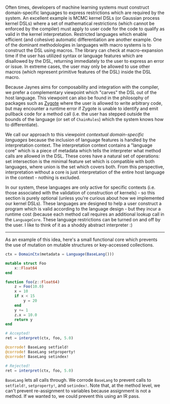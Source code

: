 Often times, developers of machine learning systems must construct domain-specific languages to express restrictions which are required by the system. An excellent example is MCMC kernel DSLs (or Gaussian process kernel DSLs) where a set of mathematical restrictions (which cannot be enforced by the compiler) must apply to user code for the code to qualify as valid in the kernel interpretation. Restricted languages which enable efficient (and cohesive) automatic differentiation are another example. One of the dominant methodologies in languages with macro systems is to construct the DSL using macros. The library can check at macro-expansion time if the user has utilized syntax or language features which are disallowed by the DSL, returning immediately to the user to express an error or issue. In extreme cases, the user may only be allowed to use other macros (which represent primitive features of the DSL) inside the DSL macro.

Because Jaynes aims for composability and integration with the compiler, we prefer a complementary viewpoint which "carves" the DSL out of the host language. This viewpoint can also be found in the philosophy of packages such as [Zygote](https://github.com/FluxML/Zygote.jl) where the user is allowed to write arbitrary code, but may encounter a runtime error if Zygote is unable to identify and emit pullback code for a method call (i.e. the user has stepped outside the bounds of the language (or set of `ChainRules`) which the system knows how to differentiate). 

We call our approach to this viewpoint _contextual domain-specific languages_ because the inclusion of language features is handled by the interpretation context. The interpretation context contains a "language core" which is a piece of metadata which tells the interpreter what method calls are allowed in the DSL. These cores have a natural set of operations: set intersection is the minimal feature set which is compatible with both languages, where union is the set which covers both. From this perspective, interpretation without a core is just interpretation of the entire host language in the context - nothing is excluded.

In our system, these languages are only active for specific contexts (i.e. those associated with the validation of construction of kernels) - so this section is purely optional (unless you're curious about how we implemented our kernel DSLs). These languages are designed to help a user construct a program which is valid according to the language design - but they incur a runtime cost (because each method call requires an additional lookup call in the `LanguageCore`. These language restrictions can be turned on and off by the user. I like to think of it as a shoddy abstract interpreter :)

---

As an example of this idea, here's a small functional core which prevents the use of mutation on mutable structures or key-accessed collections.

```julia
ctx = DomainCtx(metadata = Language(BaseLang()))

mutable struct Foo
    x::Float64
end

function foo(z::Float64)
    z = Foo(10.0)
    x = 10
    if x < 15
        y = 20
    end
    y += 1
    z.x = 10.0
    return y
end

# Accepted!
ret = interpret(ctx, foo, 5.0)

@corrode! BaseLang setfield!
@corrode! BaseLang setproperty!
@corrode! BaseLang setindex!

# Rejected!
ret = interpret(ctx, foo, 5.0)
```

`BaseLang` lets all calls through. We corrode `BaseLang` to prevent calls to `setfield!`, `setproperty!`, and `setindex!`. Note that, at the method level, we can't prevent re-assignment to variables because assignment is not a method. If we wanted to, we could prevent this using an IR pass.

